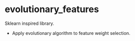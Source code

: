 # evolutionary_features

Sklearn inspired library.

- Apply evolutionary algorithm to feature weight selection.
